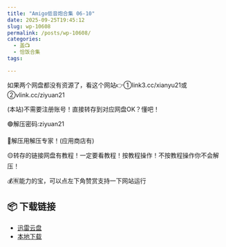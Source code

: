 ```yaml
---
title: "Amigo低音炮合集 06-10"
date: 2025-09-25T19:45:12
slug: wp-10608
permalink: /posts/wp-10608/
categories:
  - 盖📺
  - 恰饭合集
tags:

---
```


如果两个网盘都没有资源了，看这个网站👉①link3.cc/xianyu21或②vlink.cc/ziyuan21

(本站)不需要注册账号！直接转存到对应网盘OK？懂吧！

🟢解压密码:ziyuan21

🔵解压用解压专家！(应用商店有)

🟡转存的链接网盘有教程！一定要看教程！按教程操作！不按教程操作你不会解压！

💰🈶能力的宝，可以点左下角赞赏支持一下网站运行

## 📦 下载链接
- [迅雷云盘](https://blziyuan21.com/pay-download/10608?key=4dd06d401b&down_id=0)
- [本地下载](https://blziyuan21.com/pay-download/10608?key=4dd06d401b&down_id=1)

